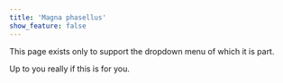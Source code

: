 ```yaml
---
title: 'Magna phasellus'
show_feature: false
---
```


This page exists only to support the dropdown menu of which it is part.

Up to you really if this is for you.